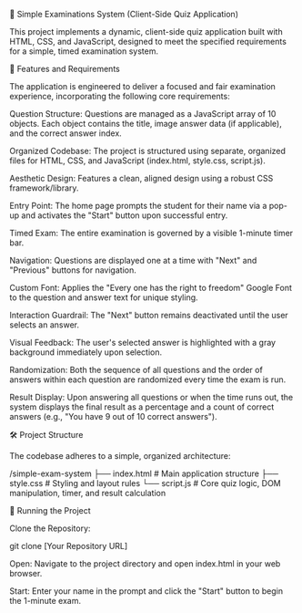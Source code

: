 📝 Simple Examinations System (Client-Side Quiz Application)

This project implements a dynamic, client-side quiz application built with HTML, CSS, and JavaScript, designed to meet the specified requirements for a simple, timed examination system.

🎯 Features and Requirements

The application is engineered to deliver a focused and fair examination experience, incorporating the following core requirements:

Question Structure: Questions are managed as a JavaScript array of 10 objects. Each object contains the title, image answer data (if applicable), and the correct answer index.

Organized Codebase: The project is structured using separate, organized files for HTML, CSS, and JavaScript (index.html, style.css, script.js).

Aesthetic Design: Features a clean, aligned design using a robust CSS framework/library.

Entry Point: The home page prompts the student for their name via a pop-up and activates the "Start" button upon successful entry.

Timed Exam: The entire examination is governed by a visible 1-minute timer bar.

Navigation: Questions are displayed one at a time with "Next" and "Previous" buttons for navigation.

Custom Font: Applies the "Every one has the right to freedom" Google Font to the question and answer text for unique styling.

Interaction Guardrail: The "Next" button remains deactivated until the user selects an answer.

Visual Feedback: The user's selected answer is highlighted with a gray background immediately upon selection.

Randomization: Both the sequence of all questions and the order of answers within each question are randomized every time the exam is run.

Result Display: Upon answering all questions or when the time runs out, the system displays the final result as a percentage and a count of correct answers (e.g., "You have 9 out of 10 correct answers").

🛠️ Project Structure

The codebase adheres to a simple, organized architecture:

/simple-exam-system
├── index.html          # Main application structure
├── style.css           # Styling and layout rules
└── script.js           # Core quiz logic, DOM manipulation, timer, and result calculation


🚀 Running the Project

Clone the Repository:

git clone [Your Repository URL]


Open: Navigate to the project directory and open index.html in your web browser.

Start: Enter your name in the prompt and click the "Start" button to begin the 1-minute exam.
